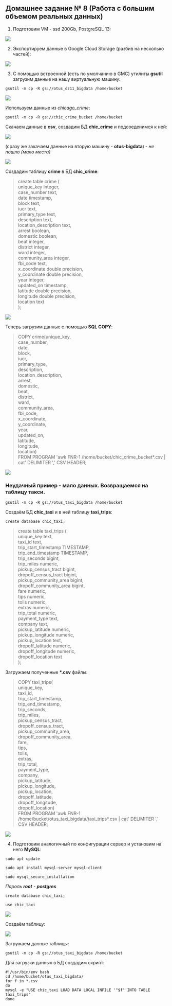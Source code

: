 ## Домашнее задание № 8 (Работа с большим объемом реальных данных)

1. Подготовим VM - ssd 200Gb, PostgreSQL 13:

![](pics/dz11/1_createVM.PNG)

2. Экспортируем данные в Google Cloud Storage (разбив на несколько частей):

![](pics/dz11/2_export_to_csv.PNG)

3. С помощью встроенной (есть по умолчанию в GMC) утилиты <b>gsutil</b> загрузим данные на нашу виртуальную машину:

`gsutil -m cp -R gs://otus_dz11_bigdata /home/bucket`

![](pics/dz11/3_upload_bucket_to_VM.PNG)

Используем данные из <i>chicago_crime</i>:

`gsutil -m cp -R gs://chic_crime_bucket /home/bucket`

Скачаем данные в <b>csv</b>, создадим БД <b>chic_crime</b> и подсоеденимся к ней:

![](pics/dz11/3_create_DB_PG.PNG)

(сразу же закачаем данные на вторую машину - <b>otus-bigdata</b>) - <i>не пошло (мало места)</i>

![](pics/dz11/3_download_second_server.PNG)

Создадим таблицу <b>crime</b> в БД <b>chic_crime</b>:

>create table crime (  
	unique_key integer,  
	case_number text,  
	date timestamp,  
	block text,  
	iucr text,  
	primary_type text,  
	description text,  
	location_description text,  
	arrest boolean,  
	domestic boolean,  
	beat integer,  
	district integer,  
	ward integer,  
	community_area integer,  
	fbi_code text,  
	x_coordinate double precision,  
	y_coordinate double precision,  
	year integer,  
	updated_on timestamp,  
	latitude double precision,  
	longitude double precision,  
	location text  
	); 
	
![](pics/dz11/3_create_table_crime_PG.PNG)

Теперь загрузим данные с помощью <b>SQL COPY</b>:

>COPY crime(unique_key,  
	case_number,  
	date,  
	block,  
	iucr,  
	primary_type,  
	description,  
	location_description,  
	arrest,  
	domestic,  
	beat,  
	district,  
	ward,  
	community_area,  
	fbi_code,  
	x_coordinate,  
	y_coordinate,  
	year,  
	updated_on,  
	latitude,  
	longitude,  
	location)  
FROM PROGRAM 'awk FNR-1 /home/bucket/chic_crime_bucket*.csv | cat' DELIMITER ',' CSV HEADER;  

![](pics/dz11/3_download_data_PG.PNG)

### Неудачный пример - мало данных. Возвращаемся на таблицу такси.

`gsutil -m cp -R gs://otus_taxi_bigdata /home/bucket`

Создаём БД <b>chic_taxi</b> и в ней таблицу <b>taxi_trips</b>:

`create database chic_taxi;`  

>create table taxi_trips (  
	unique_key text,   
	taxi_id text,   
	trip_start_timestamp TIMESTAMP,   
	trip_end_timestamp TIMESTAMP,   
	trip_seconds bigint,   
	trip_miles numeric,   
	pickup_census_tract bigint,   
	dropoff_census_tract bigint,   
	pickup_community_area bigint,   
	dropoff_community_area bigint,   
	fare numeric,   
	tips numeric,   
	tolls numeric,   
	extras numeric,   
	trip_total numeric,   
	payment_type text,   
	company text,   
	pickup_latitude numeric,   
	pickup_longitude numeric,  
	pickup_location text,  
	dropoff_latitude numeric,   
	dropoff_longitude numeric,   
	dropoff_location text  
);  

Загружаем полученные <b>*.csv</b> файлы:

>COPY taxi_trips(  
	unique_key,   
	taxi_id,   
	trip_start_timestamp,   
	trip_end_timestamp,   
	trip_seconds,   
	trip_miles,   
	pickup_census_tract,   
	dropoff_census_tract,   
	pickup_community_area,   
	dropoff_community_area,   
	fare,   
	tips,   
	tolls,   
	extras,   
	trip_total,   
	payment_type,   
	company,   
	pickup_latitude,   
	pickup_longitude,   
	pickup_location,   
	dropoff_latitude,   
	dropoff_longitude,   
	dropoff_location)  
FROM PROGRAM 'awk FNR-1 /home/bucket/otus_taxi_bigdata/taxi_trips*.csv | cat' DELIMITER ',' CSV HEADER;  

![](pics/dz11/3_load_taxi_PG.PNG)

4. Подготовим аналогичный по конфигурации сервер и установим на него <b>MySQL</b>:

`sudo apt update`  

`sudo apt install mysql-server mysql-client`

`sudo mysql_secure_installation`

<i>Пароль <b>root</b> - <b>postgres</b></i>

`create database chic_taxi;`

`use chic_taxi`

![](pics/dz11/4_create_mysql.PNG)

Создаём таблицу:

![](pics/dz11/4_create_mysql_tbl.PNG)

Загружаем данные таблицы:

`gsutil -m cp -R gs://otus_taxi_bigdata /home/bucket`

Для загрузки данных в БД создадим скрипт:

`#!/usr/bin/env bash`  
`cd /home/bucket/otus_taxi_bigdata/`  
`for f in *.csv`  
`do`  
   `mysql -e "USE chic_taxi LOAD DATA LOCAL INFILE '"$f"'INTO TABLE taxi_trips"`  
`done`  


